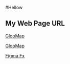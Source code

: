 #Hellow
<h2>My Web Page URL</h2>
<a href="https://www.gloomaps.com/wMN2bYrVTo">GlooMap</a>
<p></p>
<a href="https://wireframe.cc/2bajp5">GlooMap</a>
<p></p>
<a href="https://www.figma.com/file/FrlPt2VVLfT0xMQcsTvvrx/Untitled?node-id=0%3A3">Figma Fx</a>

